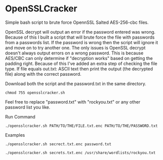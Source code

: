 # OpenSSLCracker
Simple bash script to brute force OpennSSL Salted AES-256-cbc files.

OpenSSL decrypt will output an error if the password entered was wrong. Because of this I built a script that will brute force the file with passwords from a passwords list. If the password is wrong then the script will ignore it and move on to try another one. The only issues is OpenSSL decrypt doesn't always output errors on a wrong password. This is because AES/CBC can only determine if "decryption works" based on getting the padding right. Because of this I've added an extra step of checking the file type. If file equals out.txt: ASCII text then print the output (the decrypted file) along with the correct password. 


Download both the script and the password.txt in the same directory. 

```chmod 755 opensslcracker.sh```

Feel free to replace "password.txt" with "rockyou.txt" or any other password list you like.

Run Command

```./opensslcracker.sh PATH/TO/THE/FILE.txt.enc PATH/TO/THE/PASSWORD.txt```

Examples

```./opensslcracker.sh secrect.txt.enc password.txt```

```./opensslcracker.sh secrets.txt.enc /usr/share/wordlists/rockyou.txt```
